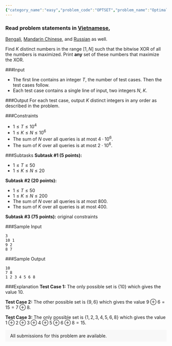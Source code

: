 ```yaml
---
{"category_name":"easy","problem_code":"OPTSET","problem_name":"Optimal Xor Set","problemComponents":{"constraints":"","constraintsState":false,"subtasks":"","subtasksState":false,"inputFormat":"","inputFormatState":false,"outputFormat":"","outputFormatState":false,"sampleTestCases":{}},"video_editorial_url":"","languages_supported":{"0":"CPP14","1":"C","2":"JAVA","3":"PYTH 3.6","4":"CPP17","5":"PYTH","6":"PYP3","7":"CS2","8":"ADA","9":"PYPY","10":"TEXT","11":"PAS fpc","12":"NODEJS","13":"RUBY","14":"PHP","15":"GO","16":"HASK","17":"TCL","18":"PERL","19":"SCALA","20":"LUA","21":"kotlin","22":"BASH","23":"JS","24":"LISP sbcl","25":"rust","26":"PAS gpc","27":"BF","28":"CLOJ","29":"R","30":"D","31":"CAML","32":"FORT","33":"ASM","34":"swift","35":"FS","36":"WSPC","37":"LISP clisp","38":"SQL","39":"SCM guile","40":"PERL6","41":"ERL","42":"CLPS","43":"ICK","44":"NICE","45":"PRLG","46":"ICON","47":"COB","48":"SCM chicken","49":"PIKE","50":"SCM qobi","51":"ST","52":"SQLQ","53":"NEM"},"max_timelimit":0.5,"source_sizelimit":50000,"problem_author":"daanish_adm","problem_tester":"","date_added":"3-06-2021","tags":{"0":"daanish_adm","1":"easy","2":"june21"},"problem_difficulty_level":"Easy-Medium","best_tag":"","editorial_url":"https://discuss.codechef.com/problems/OPTSET","time":{"view_start_date":1623663000,"submit_start_date":1623663000,"visible_start_date":1623663000,"end_date":1735669800},"is_direct_submittable":false,"problemDiscussURL":"https://discuss.codechef.com/search?q=OPTSET","is_proctored":false,"visitedContests":{},"layout":"problem"}
---
```

### Read problem statements in [Vietnamese](https://www.codechef.com/download/translated/JUNE21/vietnamese/OPTSET.pdf),
[Bengali](https://www.codechef.com/download/translated/JUNE21/bengali/OPTSET.pdf), [Mandarin Chinese](https://www.codechef.com/download/translated/JUNE21/mandarin/OPTSET.pdf), and [Russian](https://www.codechef.com/download/translated/JUNE21/russian/OPTSET.pdf) as well. 

Find $K$ distinct numbers in the range $[1, N]$ such that the bitwise XOR of all the numbers is maximized. Print **any** set of these numbers that maximize the XOR.

###Input

- The first line contains an integer $T$, the number of test cases. Then the test cases follow. 
- Each test case contains a single line of input, two integers $N$, $K$. 

###Output
For each test case, output $K$ distinct integers in any order as described in the problem.

###Constraints 
- $1 \leq T \leq 10^4$
- $1 \leq K \leq N \leq 10^6$
- The sum of $N$ over all queries is at most $4\cdot 10^6$.
- The sum of $K$ over all queries is at most $2\cdot 10^6$.

###Subtasks
**Subtask #1 (5 points):**
- $1 \leq T \leq 50$
- $1 \leq K \leq N \leq 20$

**Subtask #2 (20 points):**
- $1 \leq T \leq 50$
- $1 \leq K \leq N \leq 200$
- The sum of $N$ over all queries is at most $800$.
- The sum of $K$ over all queries is at most $400$.

**Subtask #3 (75 points):** original constraints

###Sample Input
```
3
10 1
9 2
8 7
```

###Sample Output
```
10
7 8
1 2 3 4 5 6 8
```
	
###Explanation
**Test Case $1$:** The only possible set is $\{10\}$ which gives the value $10$.

**Test Case $2$:** The other possible set is $\{9, 6\}$ which gives the value $9 \oplus 6 = 15 = 7 \oplus 8$.

**Test Case $3$:** The only possible set is $\{1, 2, 3, 4, 5, 6, 8\}$ which gives the value $1 \oplus 2 \oplus 3 \oplus 4 \oplus 5 \oplus 6 \oplus 8 = 15$.
<aside style='background: #f8f8f8;padding: 10px 15px;'><div>All submissions for this problem are available.</div></aside>